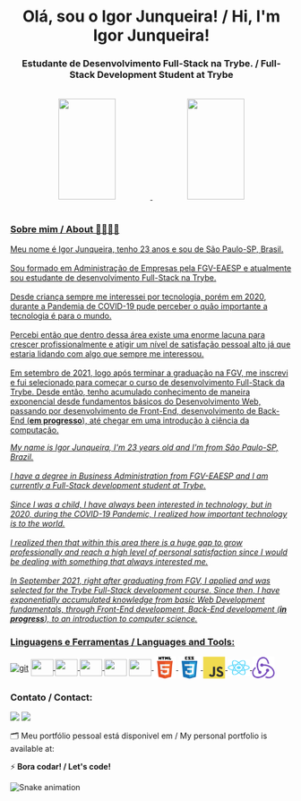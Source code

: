 <h1 align="center"> Olá, sou o Igor Junqueira! / Hi, I'm Igor Junqueira! </h1>
<h3 align="center"> Estudante de Desenvolvimento Full-Stack na Trybe. / Full-Stack Development Student at Trybe </h3>
<br />

<div align="center">
  <a href="https://github.com/igorjunqueira2607">
  <img height="180em" width="45%" src="https://github-readme-stats.vercel.app/api?username=igorjunqueira2607&show_icons=true&theme=vision-friendly-dark&include_all_commits=true&count_private=true"/>
  <img height="180em" width="45%" src="https://github-readme-stats.vercel.app/api/top-langs/?username=igorjunqueira2607&layout=compact&langs_count=7&theme=vision-friendly-dark"/>
</div>
  <br />

<h3> Sobre mim / About 👨‍🎓🇧🇷</h3>
<p> Meu nome é Igor Junqueira, tenho 23 anos e sou de São Paulo-SP, Brasil.
  <br />
  <br />
  Sou formado em Administração de Empresas pela FGV-EAESP e atualmente sou estudante de desenvolvimento Full-Stack na Trybe.
  <br />
  <br />
  Desde criança sempre me interessei por tecnologia, porém em 2020, durante a Pandemia de COVID-19 pude perceber o quão importante a tecnologia é para o mundo.
  <br />
  <br />
  Percebi então que dentro dessa área existe uma enorme lacuna para crescer profissionalmente e atigir um nível de satisfação pessoal alto já que estaria lidando com algo que sempre me interessou.
  <br />
  <br />
  Em setembro de 2021, logo após terminar a graduação na FGV, me inscrevi e fui selecionado para começar o curso de desenvolvimento Full-Stack da Trybe. Desde então, tenho acumulado conhecimento de maneira exponencial desde fundamentos básicos do Desenvolvimento Web, passando por desenvolvimento de Front-End, desenvolvimento de Back-End (<strong>em progresso</strong>), até chegar em uma introdução à ciência da computação.</p>
  
  <i>
  <p> My name is Igor Junqueira, I'm 23 years old and I'm from São Paulo-SP, Brazil.
  <br />
  <br />
  I have a degree in Business Administration from FGV-EAESP and I am currently a Full-Stack development student at Trybe.
  <br />
  <br />
  Since I was a child, I have always been interested in technology, but in 2020, during the COVID-19 Pandemic, I realized how important technology is to the world.
  <br />
  <br />
  I realized then that within this area there is a huge gap to grow professionally and reach a high level of personal satisfaction since I would be dealing with something that always interested me.
  <br />
  <br />
  In September 2021, right after graduating from FGV, I applied and was selected for the Trybe Full-Stack development course. Since then, I have exponentially accumulated knowledge from basic Web Development fundamentals, through Front-End development, Back-End development (<strong>in progress</strong>), to an introduction to computer science.</p></i>

  <h3>Linguagens e Ferramentas / Languages and Tools:</h3>
  <div style="display: inline-block">
    <a href="https://git-scm.com/" target="_blank" rel="noreferrer"><img align="center" src="https://www.vectorlogo.zone/logos/git-scm/git-scm-icon.svg" alt="git" width="40" height="40"/></a>
    <a href="https://github.com/" target="_blank" rel="noreferrer"><img src="https://cdn.jsdelivr.net/gh/devicons/devicon/icons/github/github-original.svg" align="center" height="30" width="40" />
</a>
    <a href="https://www.npmjs.com/" target="_blank" rel="noreferrer"> <img align="center" height="30" width="40" src="https://cdn.jsdelivr.net/gh/devicons/devicon/icons/npm/npm-original-wordmark.svg" />
</a>
    <a href="https://jestjs.io/" target="_blank" rel="noreferrer"><img src="https://cdn.jsdelivr.net/gh/devicons/devicon/icons/jest/jest-plain.svg" align="center" height="30" width="40" />
</a>
    <a href="https://slack.com/" target="_blank" rel="noreferrer"><img src="https://cdn.jsdelivr.net/gh/devicons/devicon/icons/slack/slack-original.svg" align="center" height="30" width="40" /></a>
    <a href="https://code.visualstudio.com/" target="_blank" rel="noreferrer"><img src="https://cdn.jsdelivr.net/gh/devicons/devicon/icons/vscode/vscode-original.svg" align="center" height="30" width="40" />
</a>
    <a href="https://www.w3.org/html/" target="_blank" rel="noreferrer"> <img align="center"           src="https://raw.githubusercontent.com/devicons/devicon/master/icons/html5/html5-original-wordmark.svg" alt="html5" width="40" height="40"/> </a>
    <a href="https://www.w3schools.com/css/" target="_blank" rel="noreferrer"> <img align="center" src="https://raw.githubusercontent.com/devicons/devicon/master/icons/css3/css3-original-wordmark.svg" alt="css3" width="40" height="40"/> </a>
    <a href="https://developer.mozilla.org/en-US/docs/Web/JavaScript" target="_blank" rel="noreferrer"> <img align="center" src="https://raw.githubusercontent.com/devicons/devicon/master/icons/javascript/javascript-original.svg" alt="javascript" width="40" height="40"/> </a>
    <a href="https://reactjs.org/" target="_blank" rel="noreferrer"><img align="center" alt="React" height="30" width="40" src="https://raw.githubusercontent.com/devicons/devicon/master/icons/react/react-original.svg">
      <a href="https://redux.js.org" target="_blank" rel="noreferrer"> <img align="center" src="https://raw.githubusercontent.com/devicons/devicon/master/icons/redux/redux-original.svg" alt="redux" width="40" height="40"/> </a>
    </div>
    
<h3>Contato / Contact: </h3>
    
  <a href="https://www.linkedin.com/in/igor-junqueira-91444921a/" target="_blank"><img src="https://img.shields.io/badge/-LinkedIn-%230077B5?style=for-the-badge&logo=linkedin&logoColor=white" target="_blank"></a>
  <a href = "mailto:igormelojunqueira@gmail.com"><img src="https://img.shields.io/badge/-Gmail-%23333?style=for-the-badge&logo=gmail&logoColor=red" target="_blank"></a>

<p> 🗂️ Meu portfólio pessoal está disponivel em / My personal portfolio is available at: 
   <p>
     ⚡<strong> Bora codar! / Let's code!</strong>
    </p>
    
![Snake animation](https://github.com/igorjunqueira2607/igorjunqueira2607/blob/output/github-contribution-grid-snake.svg)
